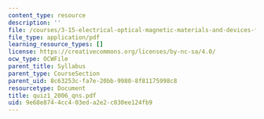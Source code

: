 ```yaml
---
content_type: resource
description: ''
file: /courses/3-15-electrical-optical-magnetic-materials-and-devices-fall-2006/9e68e8744cc403eda2e2c030ee124fb9_quiz1_2006_qns.pdf
file_type: application/pdf
learning_resource_types: []
license: https://creativecommons.org/licenses/by-nc-sa/4.0/
ocw_type: OCWFile
parent_title: Syllabus
parent_type: CourseSection
parent_uid: 8c63253c-fa7e-20bb-9980-8f81175998c8
resourcetype: Document
title: quiz1_2006_qns.pdf
uid: 9e68e874-4cc4-03ed-a2e2-c030ee124fb9
---
```

